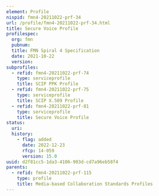 ```yaml
---
element: Profile
nispid: fmn4-20211022-prf-34
url: /profile/fmn4-20211022-prf-34.html
title: Secure Voice Profile
profilespec:
  org: fmn
  pubnum: 
  title: FMN Spiral 4 Specification
  date: 2021-10-22
  version: 
subprofiles:
  - refid: fmn4-20211022-prf-74
    type: serviceprofile
    title: SCIP PPK Profile
  - refid: fmn4-20211022-prf-75
    type: serviceprofile
    title: SCIP X.509 Profile
  - refid: fmn4-20211022-prf-81
    type: serviceprofile
    title: Secure Voice Profile
status:
  uri: 
  history: 
    - flag: added
      date: 2022-12-23
      rfcp: 14-059
      version: 15.0
uuid: d2f81cc5-1da3-4106-903d-cd7a96eb58f4
parents:
  - refid: fmn4-20211022-prf-115
    type: profile
    title: Media-based Collaboration Standards Profiles
---
```

